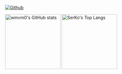 
[![Github](https://img.shields.io/github/followers/wmvm0?label=Follow&style=social)](https://github.com/wmvm0)

<a href="https://github.com/wmvm0"><img height="180em" src="https://github-readme-stats.vercel.app/api?username=wmvm0&count_private=true&show_icons=true&theme=transparent" alt="wmvm0's GitHub stats" /></a>
<a href="https://github.com/wmvm0"><img height="180em" src="https://github-readme-stats.vercel.app/api/top-langs/?username=wmvm0&layout=compact&hide=vba,html&langs_count=5&theme=transparent" alt="SerKo's Top Langs" /></a>
